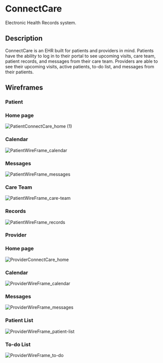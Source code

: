 # ConnectCare
Electronic Health Records system.

## Description
ConnectCare is an EHR built for patients and providers in mind. Patients have the ability to log in to their portal to see upcoming visits, care team, patient records, and messages from their care team. Providers are able to see their upcoming visits, active patients, to-do list, and messages from their patients. 

## Wireframes

### Patient

### Home page
![PatientConnectCare_home (1)](https://user-images.githubusercontent.com/73357380/194899597-cd0b84aa-a136-455e-8bb6-a8cf78ae8d55.png)

### Calendar
![PatientWireFrame_calendar](https://user-images.githubusercontent.com/73357380/194896090-6b6317a7-2330-4db0-bd91-9831e8a8222b.png)

### Messages
![PatientWireFrame_messages](https://user-images.githubusercontent.com/73357380/194896204-b22f6a7d-10b7-4442-9a40-58c4b1079b84.png)

### Care Team
![PatientWireFrame_care-team](https://user-images.githubusercontent.com/73357380/194896270-5d40e5bf-97fa-4ae9-aa8a-6f5f0d7857ff.png)

### Records
![PatientWireFrame_records](https://user-images.githubusercontent.com/73357380/194896336-fe851119-55ef-4fa4-99ae-ec137f4cff8e.png)

### Provider

### Home page
![ProviderConnectCare_home](https://user-images.githubusercontent.com/73357380/194899362-7cc95deb-a376-4e28-a026-f20da65d37ac.png)

### Calendar
![ProviderWireFrame_calendar](https://user-images.githubusercontent.com/73357380/194897278-b2e595af-b7dd-4ec3-bf48-3e7da1122dd3.png)

### Messages
![ProviderWireFrame_messages](https://user-images.githubusercontent.com/73357380/194897356-04e862b5-6df9-4a4d-b9e9-bc958fab37d6.png)

### Patient List
![ProviderWireFrame_patient-list](https://user-images.githubusercontent.com/73357380/194897438-227eea7d-b6cd-423c-ae51-7727b5673156.png)

### To-do List
![ProviderWireFrame_to-do](https://user-images.githubusercontent.com/73357380/194897548-c4867ee1-9c48-48f9-8c97-737cb9f08ae6.png)










